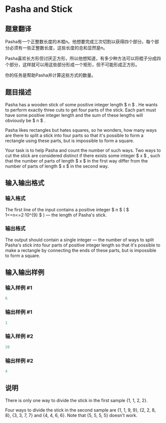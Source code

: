 # Pasha and Stick

## 题意翻译

Pasha有一个正整数长度的木棍n。他想要完成三次切割以获得四个部分。每个部分必须有一些正整数长度，这些长度的总和显然是n。

Pasha喜欢长方形但讨厌正方形，所以他想知道，有多少种方法可以将棍子分成四个部分，这样就可以用这些部分形成一个矩形，但不可能形成正方形。

你的任务是帮助Pasha并计算这些方式的数量。

## 题目描述

Pasha has a wooden stick of some positive integer length $ n $ . He wants to perform exactly three cuts to get four parts of the stick. Each part must have some positive integer length and the sum of these lengths will obviously be $ n $ .

Pasha likes rectangles but hates squares, so he wonders, how many ways are there to split a stick into four parts so that it's possible to form a rectangle using these parts, but is impossible to form a square.

Your task is to help Pasha and count the number of such ways. Two ways to cut the stick are considered distinct if there exists some integer $ x $ , such that the number of parts of length $ x $ in the first way differ from the number of parts of length $ x $ in the second way.

## 输入输出格式

### 输入格式

The first line of the input contains a positive integer $ n $ ( $ 1<=n<=2·10^{9} $ ) — the length of Pasha's stick.

### 输出格式

The output should contain a single integer — the number of ways to split Pasha's stick into four parts of positive integer length so that it's possible to make a rectangle by connecting the ends of these parts, but is impossible to form a square.

## 输入输出样例

### 输入样例 #1

```cpp
6

```
### 输出样例 #1

```cpp
1

```
### 输入样例 #2

```cpp
20

```
### 输出样例 #2

```cpp
4

```
## 说明

There is only one way to divide the stick in the first sample {1, 1, 2, 2}.

Four ways to divide the stick in the second sample are {1, 1, 9, 9}, {2, 2, 8, 8}, {3, 3, 7, 7} and {4, 4, 6, 6}. Note that {5, 5, 5, 5} doesn't work.


